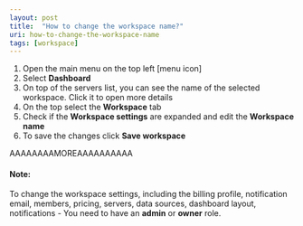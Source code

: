 ```yaml
---
layout: post
title:  "How to change the workspace name?"
uri: how-to-change-the-workspace-name
tags: [workspace]
---
```


1.  Open the main menu on the top left \[menu icon\]
2.  Select **Dashboard**
3.  On top of the servers list, you can see the name of the selected workspace. Click it to open more details
4.  On the top select the **Workspace** tab
5.  Check if the **Workspace settings** are expanded and edit the **Workspace name**
6.  To save the changes click **Save workspace**

AAAAAAAAMOREAAAAAAAAAA

#### Note:

To change the workspace settings, including the billing profile, notification email, members, pricing, servers, data sources, dashboard layout, notifications - You need to have an **admin** or **owner** role.